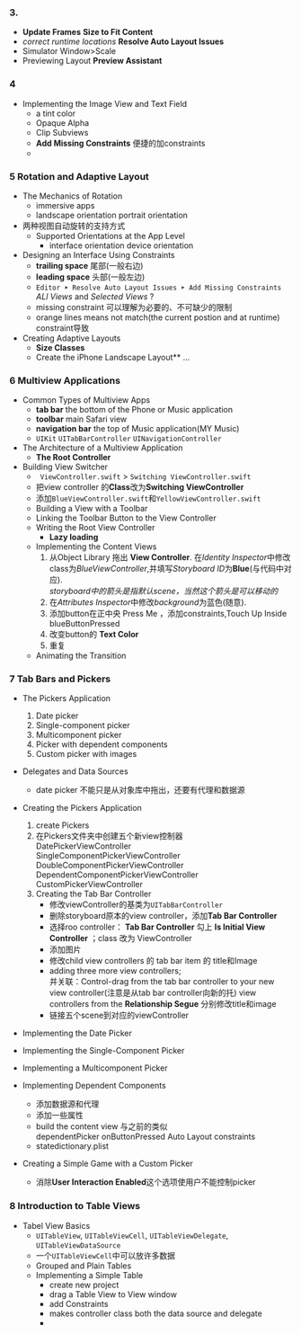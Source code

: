 

### 3. 

- **Update Frames**  **Size to Fit Content**
- *correct runtime locations* **Resolve Auto Layout Issues**
- Simulator  Window>Scale
- Previewing Layout   **Preview Assistant**

### 4

- Implementing the Image View and Text Field
    + a tint color
    + Opaque  Alpha
    + Clip Subviews
    + **Add Missing Constraints**  便捷的加constraints
    +

### 5 Rotation and Adaptive Layout
- The Mechanics of Rotation
    + immersive apps
    + landscape orientation   portrait orientation
- 两种视图自动旋转的支持方式
    + Supported Orientations at the App Level
        - interface orientation   device orientation
- Designing an Interface Using Constraints
    + **trailing space**  尾部(一般右边)
    + **leading space**   头部(一般左边)
    +  `Editor ➤ Resolve Auto Layout Issues ➤ Add Missing Constraints`  *ALl Views* and *Selected Views* ?
    +  missing constraint  可以理解为必要的、不可缺少的限制
    +  orange lines   means not match(the current postion and at runtime) constraint导致
- Creating Adaptive Layouts
    + **Size Classes**
    + Create the iPhone Landscape Layout**
...

### 6 Multiview Applications 
- Common Types of Multiview Apps
    + **tab bar**   the bottom of the Phone or Music application
    + **toolbar**   main Safari view
    + **navigation bar**  the top of Music application(MY Music)
    + `UIKit`  `UITabBarController`  `UINavigationController`
- The Architecture of a Multiview Application 
    + **The Root Controller**
- Building View Switcher
    + ` ViewController.swift` > `Switching ViewController.swift`
    + 把view controller 的**Class**改为**Switching ViewController**
    + 添加`BlueViewController.swift`和`YellowViewController.swift`
    + Building a View with a Toolbar
    + Linking the Toolbar Button to the View Controller
    + Writing the Root View Controller
        * **Lazy loading**
    + Implementing the Content Views
        1. 从Object Library 拖出 **View Controller**. 在*Identity Inspector*中修改class为*BlueViewController*,并填写*Storyboard ID*为**Blue**(与代码中对应).  
        *storyboard中的箭头是指默认scene，当然这个箭头是可以移动的*   
        2. 在*Attributes Inspector*中修改*background*为蓝色(随意).
        3. 添加button在正中央  Press Me ，添加constraints,Touch Up Inside  blueButtonPressed
        4. 改变button的 **Text Color**
        5.  重复
    + Animating the Transition

### 7 Tab Bars and Pickers 

- The Pickers Application
    1. Date picker
    2. Single-component picker
    3. Multicomponent picker
    4. Picker with dependent components
    5. Custom picker with images
- Delegates and Data Sources
    + date picker 不能只是从对象库中拖出，还要有代理和数据源
- Creating the Pickers Application 
    1. create Pickers
    2. 在Pickers文件夹中创建五个新view控制器  
    DatePickerViewController  
    SingleComponentPickerViewController  DoubleComponentPickerViewController   DependentComponentPickerViewController  CustomPickerViewController
    3. Creating the Tab Bar Controller
        + 修改viewController的基类为`UITabBarController` 
        + 删除storyboard原本的view controller，添加**Tab Bar Controller**
        + 选择roo controller： **Tab Bar Controller** 勾上 **Is Initial View Controller** ；class 改为 ViewController
        + 添加图片
        + 修改child view controllers 的 tab bar item 的 title和Image
        + adding three more view controllers;     
        并关联：Control-drag from the tab bar controller to your new view controller(注意是从tab bar controller向新的托)  view controllers from the **Relationship Segue**
        分别修改title和image
        + 链接五个scene到对应的viewController
- Implementing the Date Picker

- Implementing the Single-Component Picker 

- Implementing a Multicomponent Picker

- Implementing Dependent Components 
    + 添加数据源和代理
    + 添加一些属性
    + build the content view  与之前的类似   
    dependentPicker  onButtonPressed  Auto Layout constraints
    + statedictionary.plist

- Creating a Simple Game with a Custom Picker 
    + 消除**User Interaction Enabled**这个选项使用户不能控制picker

### 8 Introduction to Table Views

- Tabel View Basics
    + `UITableView`, `UITableViewCell`, `UITableViewDelegate`, `UITableViewDataSource`   
    + 一个`UITableViewCell`中可以放许多数据    
    + Grouped and Plain Tables
    + Implementing a Simple Table
        * create new project 
        * drag a Table View to View window
        * add Constraints
        * makes controller class both the data source and delegate
        * 
    




